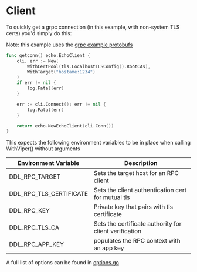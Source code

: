 # Client

To quickly get a grpc connection (in this example, with non-system TLS certs) you'd simply do this:

Note: this example uses the [grpc example protobufs](https://google.golang.org/grpc/examples/features/proto/echo)

```go
func getconn() echo.EchoClient {
    cli, err := New(
        WithCertPool(tls.LocalhostTLSConfig().RootCAs),
        WithTarget("hostame:1234")
    )
    if err != nil {
        log.Fatal(err)
    }

    err := cli.Connect(); err != nil {
        log.Fatal(err)
    }

    return echo.NewEchoClient(cli.Conn())
}
```

This expects the following environment variables to be in place when calling WithViper() without arguments

| Environment Variable | Description | 
| ------------ | ------------ |
| DDL_RPC_TARGET  | Sets the target host for an RPC client   |  
| DDL_RPC_TLS_CERTIFICATE  | Sets the client authentication cert for mutual tls   | 
| DDL_RPC_KEY  | Private key that pairs with tls certificate   | 
| DDL_RPC_TLS_CA  | Sets the certificate authority for client verification | 
| DDL_RPC_APP_KEY | populates the RPC context with an app key |

A full list of options can be found in [options.go](options.go)
